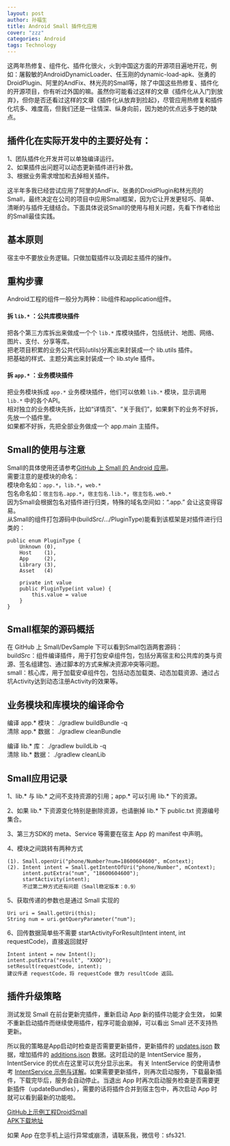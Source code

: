 ```yaml
---
layout: post
author: 孙福生
title: Android Small 插件化应用
cover: "zzz"
categories: Android
tags: Technology
---
```


这两年热修复、组件化、插件化很火，火到中国这方面的开源项目遍地开花，例如：屠毅敏的AndroidDynamicLoader、任玉刚的dynamic-load-apk、张勇的DroidPlugin、阿里的AndFix、林光亮的Small等，除了中国这些热修复、插件化的开源项目，你有听过外国的嘛。虽然你可能看过这样的文章《插件化从入门到放弃》，但你是否还看过这样的文章《插件化从放弃到捡起》，尽管应用热修复和插件化坑多、难度高，但我们还是一往情深、纵身向前，因为她的优点远多于她的缺点。

## 插件化在实际开发中的主要好处有：  
1、团队插件化开发并可以单独编译运行。  
2、如果插件出问题可以动态更新插件进行补救。  
3、根据业务需求增加和去掉相关插件。

这半年多我已经尝试应用了阿里的AndFix、张勇的DroidPlugin和林光亮的Small，最终决定在公司的项目中应用Small框架，因为它让开发更轻巧、简单、清晰的与插件无缝结合。下面具体说说Small的使用与相关问题，先看下作者给出的Small最佳实践。

## 基本原则  
宿主中不要放业务逻辑。只做加载插件以及调起主插件的操作。

## 重构步骤  
Android工程的组件一般分为两种：lib组件和application组件。 

#### 拆 `lib.*` ：公共库模块插件  
把各个第三方库拆出来做成一个个 `lib.*` 库模块插件，包括统计、地图、网络、图片、支付、分享等库。  
把老项目积累的业务公共代码(utils)分离出来封装成一个 lib.utils 插件。  
把基础的样式、主题分离出来封装成一个 lib.style 插件。

#### 拆 `app.*` ：业务模块插件  
把业务模块拆成 `app.*` 业务模块插件，他们可以依赖 `lib.*` 模块，显示调用 `lib.*` 中的各个API。  
相对独立的业务模块先拆，比如“详情页”、“关于我们”，如果剩下的业务不好拆，先放一个插件里。  
如果都不好拆，先把全部业务做成一个 app.main 主插件。

## Small的使用与注意  
Small的具体使用还请参考[GitHub 上 Small 的 Android 应用](https://github.com/wequick/Small/tree/master/Android)。  
需要注意的是模块的命名：  
模块命名如：`app.*`，`lib.*`，`web.*`  
包名命名如：`宿主包名.app.*`，`宿主包名.lib.*`，`宿主包名.web.*`  
因为Small会根据包名对插件进行归类，特殊的域名空间如：“.app.” 会让这变得容易。  
从Small的组件打包源码中(buildSrc/.../PluginType)能看到该框架是对插件进行归类的：  

    public enum PluginType {
        Unknown (0),
        Host    (1),
        App     (2),
        Library (3),
        Asset   (4)

        private int value
        public PluginType(int value) {
            this.value = value
        }
    }

## Small框架的源码概括  

在 GitHub 上 Small/DevSample 下可以看到Small包涵两套源码：  
buildSrc：组件编译插件，用于打包安卓组件包，包括分离宿主和公共库的类与资源、签名组建包、通过脚本的方式来解决资源冲突等问题。  
small：核心库，用于加载安卓组件包，包括动态加载类、动态加载资源、通过占坑Activity达到动态注册Activity的效果等。

## 业务模块和库模块的编译命令

编译 app.* 模块： ./gradlew buildBundle -q  
清除 app.* 数据： ./gradlew cleanBundle

编译 lib.* 库： ./gradlew buildLib -q  
清除 lib.* 数据： ./gradlew cleanLib

## Small应用记录

1、lib.* 与 lib.* 之间不支持资源的引用；app.* 可以引用 lib.* 下的资源。  

2、如果 lib.* 下资源变化特别是删除资源，也请删掉 lib.* 下 public.txt 资源编号集合。 

3、第三方SDK的 meta、Service 等需要在宿主 App 的 manifest 中声明。

4、模块之间跳转有两种方式  

    (1). Small.openUri("phone/Number?num=18600604600", mContext);  
    (2). Intent intent = Small.getIntentOfUri("phone/Number", mContext);  
         intent.putExtra("num", "18600604600");  
         startActivity(intent);  
         不过第二种方式还有问题（Small稳定版本：0.9）  
         
5、获取传递的参数也是通过 Small 实现的  

    Uri uri = Small.getUri(this);  
    String num = uri.getQueryParameter("num");  
    
6、回传数据简单些不需要 startActivityForResult(Intent intent, int requestCode)，直接返回就好  

    Intent intent = new Intent();  
    intent.putExtra("result", "XXOO");  
    setResult(requestCode, intent);  
    建议传递 requestCode，将 requestCode 做为 resultCode 返回。  
    
## 插件升级策略

测试发现 Small 在前台更新完插件，重新启动 App 新的插件功能才会生效，
如果不重新启动插件而继续使用插件，程序可能会崩掉，可以看出 Small 还不支持热更新。

所以我的策略是App启动时检查是否需要更新插件，更新插件的 [updates.json](http://sunfusheng.com/assets/small/updates.json) 数据，增加插件的 [additions.json](http://sunfusheng.com/assets/small/additions.json) 数据。这时启动的是 IntentService 服务，IntentService 的优点在这里可以充分显示出来。
有关 IntentService 的使用请参考 [IntentService 示例与详解](http://sunfusheng.com/android/2016/07/01/IntentService.html)。如果需要更新插件，则再次启动服务，下载最新插件，下载完毕后，服务会自动停止。当退出 App 时再次启动服务检查是否需要更新插件（updateBundles），需要的话将插件合并到宿主包中，再次启动 App 时就可以看到最新的功能啦。

[GitHub上示例工程DroidSmall](https://github.com/sfsheng0322/DroidSmall)  
[APK下载地址](http://fir.im/DroidSmall)

如果 App 在您手机上运行异常或崩溃，请联系我，微信号：sfs321.









